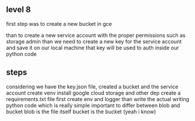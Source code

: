 


## level 8 

first step was to create a new bucket in gce

than to create a new service account with the proper permissions
such as storage admin
than we need to create a new key for the service account
and save it on our local machine
that key will be used to auth inside our python code 


## steps
considering we have the key.json file, created a bucket and the service account
create venv
install google cloud storage and other dep
create a requirements.txt file
first create env and logger
than write the actual writing python code
which is really simple
important to differ between blob and bucket
blob is the file itself
bucket is the bucket (yeah i know)

